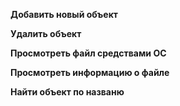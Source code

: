 **Добавить новый объект**

**Удалить объект**

**Просмотреть файл средствами ОС**

**Просмотреть информацию о файле**

**Найти объект по названю**

